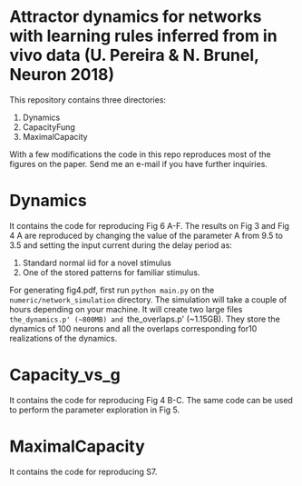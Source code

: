 # Attractor dynamics for networks with learning rules inferred from in vivo data (U. Pereira & N. Brunel, Neuron 2018)

This repository contains three directories:

1. Dynamics
2. CapacityFung
3. MaximalCapacity
 
With a few modifications the code in this repo reproduces most of the figures on the paper. Send me an 
e-mail if you have further inquiries.

# Dynamics
It contains the code for reproducing Fig 6 A-F. 
The results on Fig 3 and Fig 4 A are reproduced by changing the value of the parameter A from 9.5 to 3.5 and setting the input current during the delay period as:

1. Standard normal iid for a novel stimulus
2. One of the stored patterns for familiar stimulus.


For generating fig4.pdf, first run `python main.py` on the `numeric/network_simulation` directory. The simulation
will take a couple of hours depending on your machine. It will create two large files `the_dynamics.p' (~800MB) and `the_overlaps.p' (~1.15GB). They store the dynamics of 100 neurons and all the overlaps corresponding for10 realizations of the dynamics.


# Capacity_vs_g
It contains the code for reproducing Fig 4 B-C. 
The same code can be used to perform the parameter exploration in Fig 5.

# MaximalCapacity
It contains the code for reproducing S7.



